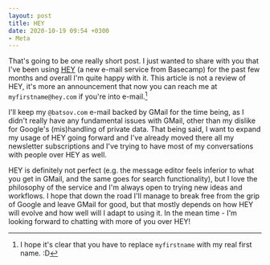 ```yaml
---
layout: post
title: HEY
date: 2020-10-19 09:54 +0300
- Meta
---
```


That's going to be one really short post.  I just wanted to share with
you that I've been using [HEY](https://hey.com/) (a new e-mail service
from Basecamp) for the past few months and overall I'm quite happy
with it. This article is not a review of HEY, it's more an
announcement that now you can reach me at `myfirstname@hey.com` if you're into
e-mail.[^1]

I'll keep my `@batsov.com` e-mail backed by GMail for the time being, as I didn't really have
any fundamental issues with GMail, other than my dislike for Google's (mis)handling of private
data. That being said, I want to expand my usage of HEY going forward and I've already moved
there all my newsletter subscriptions and I've trying to have most of my conversations with people
over HEY as well.

HEY is definitely not perfect (e.g. the message editor feels inferior to what you get in GMail, and the same goes for
search functionality), but I love the philosophy of the service and I'm always open to trying new ideas and workflows.
I hope that down the road I'll manage to break free from the grip of Google and leave GMail for good,
but that mostly depends on how HEY will evolve and how well will I adapt to using it.
In the mean time - I'm looking forward to chatting with more of you over HEY!

[^1]: I hope it's clear that you have to replace `myfirstname` with my real first name. :D
